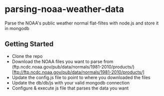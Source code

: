 # parsing-noaa-weather-data

Parse the NOAA's public weather normal flat-filtes with node.js and store it in mongodb

## Getting Started

- Clone the repo
- Download the NOAA files you want to parse from (ftp.ncdc.noaa.gov/pub/data/normals/1981-2010/products/)[ftp://ftp.ncdc.noaa.gov/pub/data/normals/1981-2010/products/]
- Update the config.js file to point to where you downloaded the files
- Update the db/db/js with your valid mongodb connection
- Configure & execute js file that parses the data you want